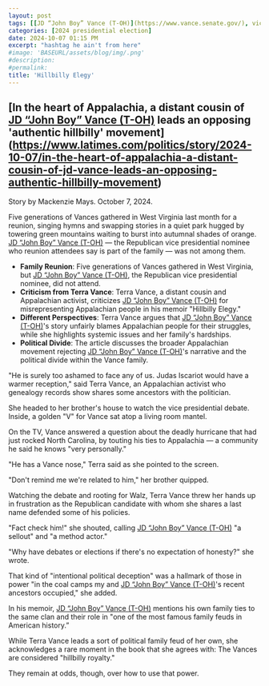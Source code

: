 ```yaml
---
layout: post
tags: [[JD “John Boy” Vance (T-OH)](https://www.vance.senate.gov/), vice president,  Appalachia]
categories: [2024 presidential election]
date: 2024-10-07 01:15 PM
excerpt: "hashtag he ain't from here"
#image: 'BASEURL/assets/blog/img/.png'
#description:
#permalink:
title: 'Hillbilly Elegy'
---
```



## [In the heart of Appalachia, a distant cousin of [JD “John Boy” Vance (T-OH)](https://www.vance.senate.gov/) leads an opposing 'authentic hillbilly' movement](https://www.latimes.com/politics/story/2024-10-07/in-the-heart-of-appalachia-a-distant-cousin-of-jd-vance-leads-an-opposing-authentic-hillbilly-movement)

Story by Mackenzie Mays. October 7, 2024.

Five generations of Vances gathered in West Virginia last month for a reunion, singing hymns and swapping stories in a quiet park hugged by towering green mountains waiting to burst into autumnal shades of orange. [JD “John Boy” Vance (T-OH)](https://www.vance.senate.gov/) — the Republican vice presidential nominee who reunion attendees say is part of the family — was not among them.

- **Family Reunion**: Five generations of Vances gathered in West Virginia, but [JD “John Boy” Vance (T-OH)](https://www.vance.senate.gov/), the Republican vice presidential nominee, did not attend.
- **Criticism from Terra Vance**: Terra Vance, a distant cousin and Appalachian activist, criticizes [JD “John Boy” Vance (T-OH)](https://www.vance.senate.gov/) for misrepresenting Appalachian people in his memoir "Hillbilly Elegy."
- **Different Perspectives**: Terra Vance argues that [JD “John Boy” Vance (T-OH)](https://www.vance.senate.gov/)'s story unfairly blames Appalachian people for their struggles, while she highlights systemic issues and her family's hardships.
- **Political Divide**: The article discusses the broader Appalachian movement rejecting [JD “John Boy” Vance (T-OH)](https://www.vance.senate.gov/)'s narrative and the political divide within the Vance family.


"He is surely too ashamed to face any of us. Judas Iscariot would have a warmer reception," said Terra Vance, an Appalachian activist who genealogy records show shares some ancestors with the politician.

She headed to her brother's house to watch the vice presidential debate. Inside, a golden "V" for Vance sat atop a living room mantel.

On the TV, Vance answered a question about the deadly hurricane that had just rocked North Carolina, by touting his ties to Appalachia — a community he said he knows "very personally."

"He has a Vance nose," Terra said as she pointed to the screen.

"Don't remind me we're related to him," her brother quipped.

Watching the debate and rooting for Walz, Terra Vance threw her hands up in frustration as the Republican candidate with whom she shares a last name defended some of his policies.

"Fact check him!" she shouted, calling [JD “John Boy” Vance (T-OH)](https://www.vance.senate.gov/) "a sellout" and "a method actor."

"Why have debates or elections if there's no expectation of honesty?" she wrote.

That kind of "intentional political deception" was a hallmark of those in power "in the coal camps my and [JD “John Boy” Vance (T-OH)](https://www.vance.senate.gov/)'s recent ancestors occupied," she added.

In his memoir, [JD “John Boy” Vance (T-OH)](https://www.vance.senate.gov/) mentions his own family ties to the same clan and their role in "one of the most famous family feuds in American history.”

While Terra Vance leads a sort of political family feud of her own, she acknowledges a rare moment in the book that she agrees with: The Vances are considered "hillbilly royalty."

They remain at odds, though, over how to use that power.


